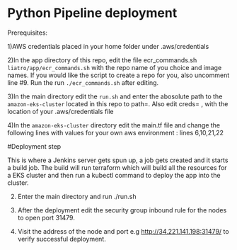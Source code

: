 # Python Pipeline deployment

Prerequisites:

1)AWS credentials placed in your home folder under .aws/credentials

2)In the app directory of this repo, edit the file ecr_commands.sh `liatro/app/ecr_commands.sh` with the repo name of you choice and image names. If you would like the script to create a repo for you, also uncomment line #9. Run the run `./ecr_commands.sh` after editing.

3)In the main directory edit the `run.sh` and enter the abosolute path to the `amazon-eks-cluster` located in this repo to path=. Also edit creds= , with the location of your .aws/credentials file

4)In the `amazon-eks-cluster` directory edit the main.tf file and change the following lines with values for your own aws environment : lines 6,10,21,22

#Deployment step

 This is where a Jenkins server gets spun up, a job gets created and it starts a build job. The build will run terraform which will build all the resources for a EKS cluster and then run a kubectl command to deploy the app into the cluster.

 2) Enter the main directory and run ./run.sh

 3) After the deployment edit the security group inbound rule for the nodes to open port 31479.

 4) Visit the address of the node and port e.g http://34.221.141.198:31479/ to verify successful deployment.
